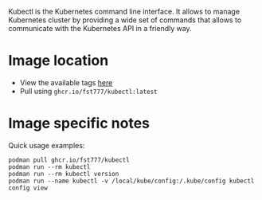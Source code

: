 Kubectl is the Kubernetes command line interface. It allows to manage
Kubernetes cluster by providing a wide set of commands that allows to
communicate with the Kubernetes API in a friendly way.

# Image location
- View the available tags [here](https://github.com/FST777/FreeBSD-OCI-images/pkgs/container/kubectl)
- Pull using `ghcr.io/fst777/kubectl:latest`

# Image specific notes
Quick usage examples:
```
podman pull ghcr.io/fst777/kubectl
podman run --rm kubectl
podman run --rm kubectl version
podman run --name kubectl -v /local/kube/config:/.kube/config kubectl config view
```
